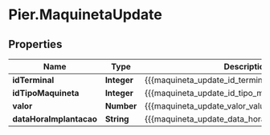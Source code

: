 # Pier.MaquinetaUpdate

## Properties
Name | Type | Description | Notes
------------ | ------------- | ------------- | -------------
**idTerminal** | **Integer** | {{{maquineta_update_id_terminal_value}}} | 
**idTipoMaquineta** | **Integer** | {{{maquineta_update_id_tipo_maquineta_value}}} | 
**valor** | **Number** | {{{maquineta_update_valor_value}}} | 
**dataHoraImplantacao** | **String** | {{{maquineta_update_data_hora_implantacao_value}}} | 


